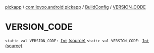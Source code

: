 [pickapp](../../index.md) / [com.lovoo.android.pickapp](../index.md) / [BuildConfig](index.md) / [VERSION_CODE](./-v-e-r-s-i-o-n_-c-o-d-e.md)

# VERSION_CODE

`static val VERSION_CODE: `[`Int`](https://kotlinlang.org/api/latest/jvm/stdlib/kotlin/-int/index.html) [(source)](https://github.com/lovoo/android-pickpic/blob/master/pickapp/build/generated/source/buildConfig/debug/com/lovoo/android/pickapp/BuildConfig.java#L16)
`static val VERSION_CODE: `[`Int`](https://kotlinlang.org/api/latest/jvm/stdlib/kotlin/-int/index.html) [(source)](https://github.com/lovoo/android-pickpic/blob/master/pickapp/build/generated/source/buildConfig/debug/com/lovoo/android/pickapp/BuildConfig.java#L16)